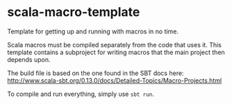 scala-macro-template
====================

Template for getting up and running with macros in no time.

Scala macros must be compiled separately from the code that uses it. This
template contains a subproject for writing macros that the main project then
depends upon.

The build file is based on the one found in the SBT docs here:
http://www.scala-sbt.org/0.13.0/docs/Detailed-Topics/Macro-Projects.html

To compile and run everything, simply use `sbt run`.
